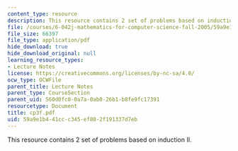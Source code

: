 ```yaml
---
content_type: resource
description: This resource contains 2 set of problems based on induction II.
file: /courses/6-042j-mathematics-for-computer-science-fall-2005/59a9e1b441ccc345ef802f191337d7eb_cp3f.pdf
file_size: 66397
file_type: application/pdf
hide_download: true
hide_download_original: null
learning_resource_types:
- Lecture Notes
license: https://creativecommons.org/licenses/by-nc-sa/4.0/
ocw_type: OCWFile
parent_title: Lecture Notes
parent_type: CourseSection
parent_uid: 560d0fc0-0a7a-0ab0-26b1-b8fe9fc17391
resourcetype: Document
title: cp3f.pdf
uid: 59a9e1b4-41cc-c345-ef80-2f191337d7eb
---
```

This resource contains 2 set of problems based on induction II.
